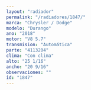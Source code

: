 ```yaml
---
layout: "radiador"
permalink: "/radiadores/1847/"
marca: "Chrysler / Dodge"
modelo: "Durango"
ano: "2018"
motor: "V8 5.7"
transmision: "Automática"
parte: "4113204"
clima: "Con clima"
alto: "25 1/16"
ancho: "20 9/16"
observaciones: ""
id: "1847"
---
```


